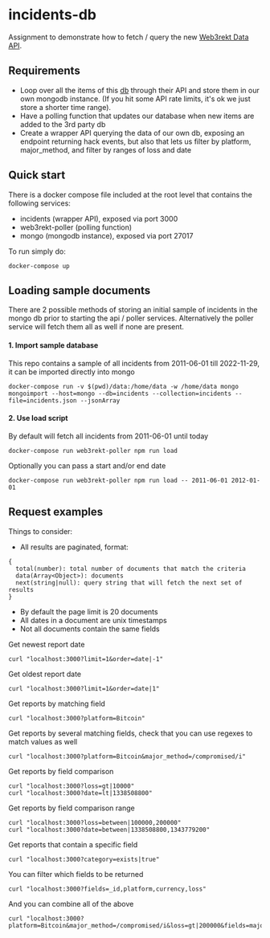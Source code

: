 # incidents-db
Assignment to demonstrate how to fetch / query the new [Web3rekt Data API](https://www.web3rekt.com/post/web3rekt-adds-data-api).

## Requirements
- Loop over all the items of this [db](https://www.web3rekt.com/post/web3rekt-adds-data-api) through their API and store them in our own mongodb instance. (If you hit some API rate limits, it's ok we just store a shorter time range).  
- Have a polling function that updates our database when new items are added to the 3rd party db  
- Create a wrapper API querying the data of our own db, exposing an endpoint returning hack events, but also that lets us filter by platform, major_method, and filter by ranges of loss and date

## Quick start
There is a docker compose file included at the root level that contains the following services:
- incidents (wrapper API), exposed via port 3000
- web3rekt-poller (polling function)
- mongo (mongodb instance), exposed via port 27017

To run simply do:

```
docker-compose up
```

## Loading sample documents
There are 2 possible methods of storing an initial sample of incidents in the mongo db prior to starting the api / poller services. Alternatively the poller service will fetch them all as well if none are present.

#### 1. Import sample database
This repo contains a sample of all incidents from 2011-06-01 till 2022-11-29, it can be imported directly into mongo

```
docker-compose run -v $(pwd)/data:/home/data -w /home/data mongo mongoimport --host=mongo --db=incidents --collection=incidents --file=incidents.json --jsonArray
```

#### 2. Use load script
By default will fetch all incidents from 2011-06-01 until today

```
docker-compose run web3rekt-poller npm run load
```

Optionally you can pass a start and/or end date

```
docker-compose run web3rekt-poller npm run load -- 2011-06-01 2012-01-01
```

## Request examples
Things to consider:
- All results are paginated, format:
```
{
  total(number): total number of documents that match the criteria
  data(Array<Object>): documents
  next(string|null): query string that will fetch the next set of results
}
```
- By default the page limit is 20 documents
- All dates in a document are unix timestamps
- Not all documents contain the same fields

Get newest report date
```
curl "localhost:3000?limit=1&order=date|-1"
```

Get oldest report date
```
curl "localhost:3000?limit=1&order=date|1"
```

Get reports by matching field
```
curl "localhost:3000?platform=Bitcoin"
```

Get reports by several matching fields, check that you can use regexes to match values as well
```
curl "localhost:3000?platform=Bitcoin&major_method=/compromised/i"
```

Get reports by field comparison
```
curl "localhost:3000?loss=gt|10000"
curl "localhost:3000?date=lt|1338508800"
```

Get reports by field comparison range
```
curl "localhost:3000?loss=between|100000,200000"
curl "localhost:3000?date=between|1338508800,1343779200"
```

Get reports that contain a specific field
```
curl "localhost:3000?category=exists|true"
```

You can filter which fields to be returned
```
curl "localhost:3000?fields=_id,platform,currency,loss"
```

And you can combine all of the above
```
curl "localhost:3000?platform=Bitcoin&major_method=/compromised/i&loss=gt|200000&fields=major_method,loss"
```
